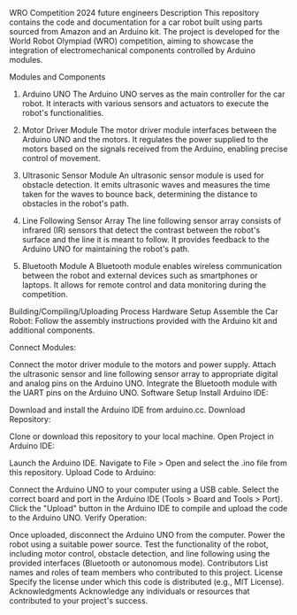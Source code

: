 WRO Competition 2024 future engineers
Description
This repository contains the code and documentation for a car robot built using parts sourced from Amazon and an Arduino kit. The project is developed for the World Robot Olympiad (WRO) competition, aiming to showcase the integration of electromechanical components controlled by Arduino modules.

Modules and Components
1. Arduino UNO
The Arduino UNO serves as the main controller for the car robot. It interacts with various sensors and actuators to execute the robot's functionalities.

2. Motor Driver Module
The motor driver module interfaces between the Arduino UNO and the motors. It regulates the power supplied to the motors based on the signals received from the Arduino, enabling precise control of movement.

3. Ultrasonic Sensor Module
An ultrasonic sensor module is used for obstacle detection. It emits ultrasonic waves and measures the time taken for the waves to bounce back, determining the distance to obstacles in the robot's path.

4. Line Following Sensor Array
The line following sensor array consists of infrared (IR) sensors that detect the contrast between the robot's surface and the line it is meant to follow. It provides feedback to the Arduino UNO for maintaining the robot's path.

5. Bluetooth Module
A Bluetooth module enables wireless communication between the robot and external devices such as smartphones or laptops. It allows for remote control and data monitoring during the competition.

Building/Compiling/Uploading Process
Hardware Setup
Assemble the Car Robot: Follow the assembly instructions provided with the Arduino kit and additional components.

Connect Modules:

Connect the motor driver module to the motors and power supply.
Attach the ultrasonic sensor and line following sensor array to appropriate digital and analog pins on the Arduino UNO.
Integrate the Bluetooth module with the UART pins on the Arduino UNO.
Software Setup
Install Arduino IDE:

Download and install the Arduino IDE from arduino.cc.
Download Repository:

Clone or download this repository to your local machine.
Open Project in Arduino IDE:

Launch the Arduino IDE.
Navigate to File > Open and select the .ino file from this repository.
Upload Code to Arduino:

Connect the Arduino UNO to your computer using a USB cable.
Select the correct board and port in the Arduino IDE (Tools > Board and Tools > Port).
Click the "Upload" button in the Arduino IDE to compile and upload the code to the Arduino UNO.
Verify Operation:

Once uploaded, disconnect the Arduino UNO from the computer.
Power the robot using a suitable power source.
Test the functionality of the robot, including motor control, obstacle detection, and line following using the provided interfaces (Bluetooth or autonomous mode).
Contributors
List names and roles of team members who contributed to this project.
License
Specify the license under which this code is distributed (e.g., MIT License).
Acknowledgments
Acknowledge any individuals or resources that contributed to your project's success.
